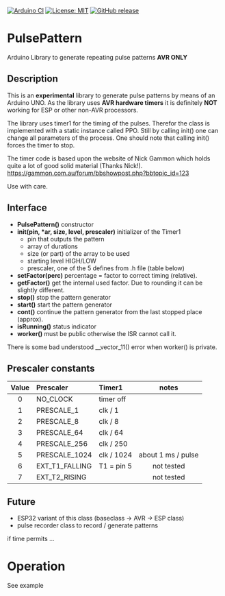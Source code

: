 
[![Arduino CI](https://github.com/RobTillaart/PulsePattern/workflows/Arduino%20CI/badge.svg)](https://github.com/marketplace/actions/arduino_ci)
[![License: MIT](https://img.shields.io/badge/license-MIT-green.svg)](https://github.com/RobTillaart/PulsePattern/blob/master/LICENSE)
[![GitHub release](https://img.shields.io/github/release/RobTillaart/PulsePattern.svg?maxAge=3600)](https://github.com/RobTillaart/PulsePattern/releases)


# PulsePattern

Arduino Library to generate repeating pulse patterns **AVR ONLY**

## Description

This is an **experimental** library to generate pulse patterns by means of an Arduino UNO.
As the library uses **AVR hardware timers** it is definitely **NOT** working for ESP
or other non-AVR processors.

The library uses timer1 for the timing of the pulses.
Therefor the class is implemented with a static instance called PPO.
Still by calling init() one can change all parameters of the process.
One should note that calling init() forces the timer to stop.

The timer code is based upon the website of Nick Gammon which
holds quite a lot of good solid material (Thanks Nick!).
https://gammon.com.au/forum/bbshowpost.php?bbtopic_id=123

Use with care.

## Interface

- **PulsePattern()** constructor
- **init(pin, \*ar, size, level, prescaler)** initializer of the Timer1
   - pin that outputs the pattern
   - array of durations
   - size (or part) of the array to be used
   - starting level HIGH/LOW
   - prescaler, one of the 5 defines from .h file (table below)
- **setFactor(perc)** percentage = factor to correct timing (relative).
- **getFactor()** get the internal used factor. Due to rounding it can be slightly different.
- **stop()** stop the pattern generator
- **start()** start the pattern generator
- **cont()** continue the pattern generator from the last stopped place (approx).
- **isRunning()** status indicator
- **worker()** must be public otherwise the ISR cannot call it.

There is some bad understood __vector_11() error when worker() is private.

## Prescaler constants

| Value | Prescaler | Timer1  | notes |
|:----:|:----|:----|:----:|
| 0 | NO_CLOCK       | timer off  | |
| 1 | PRESCALE_1     | clk / 1    | |
| 2 | PRESCALE_8     | clk / 8    | |
| 3 | PRESCALE_64    | clk / 64   | |
| 4 | PRESCALE_256   | clk / 250  | |
| 5 | PRESCALE_1024  | clk / 1024 | about 1 ms / pulse |
| 6 | EXT_T1_FALLING | T1 = pin 5 | not tested |
| 7 | EXT_T2_RISING  |            | not tested |


## Future

- ESP32 variant of this class (baseclass -> AVR -> ESP class)
- pulse recorder class to record / generate patterns

if time permits ...

# Operation

See example
